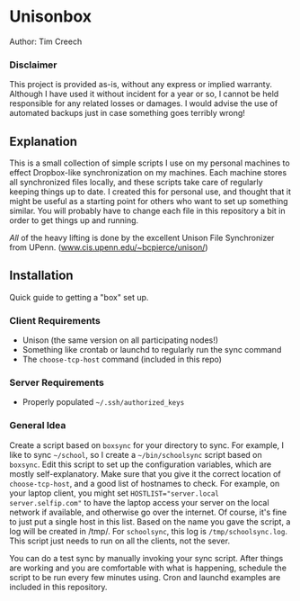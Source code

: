 Unisonbox
=========
Author: Tim Creech

### Disclaimer
This project is provided as-is, without any express or implied warranty. Although I have used it without incident for a year or so, I cannot be held responsible for any related losses or damages. I would advise the use of automated backups just in case something goes terribly wrong!

Explanation
-----------

This is a small collection of simple scripts I use on my personal machines to
effect Dropbox-like synchronization on my machines. Each machine stores all
synchronized files locally, and these scripts take care of regularly keeping
things up to date. I created this for personal use, and thought that it might
be useful as a starting point for others who want to set up something similar.
You will probably have to change each file in this repository a bit in order to
get things up and running.

*All* of the heavy lifting is done by the excellent Unison File Synchronizer from UPenn. (www.cis.upenn.edu/~bcpierce/unison/)

Installation
------------

Quick guide to getting a "box" set up.

### Client Requirements
* Unison (the same version on all participating nodes!)
* Something like crontab or launchd to regularly run the sync command
* The `choose-tcp-host` command (included in this repo)

### Server Requirements
* Properly populated `~/.ssh/authorized_keys`

### General Idea
Create a script based on `boxsync` for your directory to sync. For example, I like to sync `~/school`, so I create a `~/bin/schoolsync` script based on `boxsync`. Edit this script to set up the configuration variables, which are mostly self-explanatory. Make sure that you give it the correct location of `choose-tcp-host`, and a good list of hostnames to check. For example, on your laptop client, you might set `HOSTLIST="server.local server.selfip.com"` to have the laptop access your server on the local network if available, and otherwise go over the internet. Of course, it's fine to just put a single host in this list. Based on the name you gave the script, a log will be created in /tmp/. For `schoolsync`, this log is `/tmp/schoolsync.log`. This script just needs to run on all the clients, not the sever.

You can do a test sync by manually invoking your sync script. After things are working and you are comfortable with what is happening, schedule the script to be run every few minutes using. Cron and launchd examples are included in this repository.

